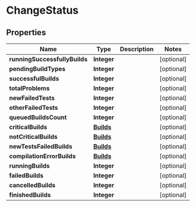 
# ChangeStatus

## Properties
Name | Type | Description | Notes
------------ | ------------- | ------------- | -------------
**runningSuccessfullyBuilds** | **Integer** |  |  [optional]
**pendingBuildTypes** | **Integer** |  |  [optional]
**successfulBuilds** | **Integer** |  |  [optional]
**totalProblems** | **Integer** |  |  [optional]
**newFailedTests** | **Integer** |  |  [optional]
**otherFailedTests** | **Integer** |  |  [optional]
**queuedBuildsCount** | **Integer** |  |  [optional]
**criticalBuilds** | [**Builds**](Builds.md) |  |  [optional]
**notCriticalBuilds** | [**Builds**](Builds.md) |  |  [optional]
**newTestsFailedBuilds** | [**Builds**](Builds.md) |  |  [optional]
**compilationErrorBuilds** | [**Builds**](Builds.md) |  |  [optional]
**runningBuilds** | **Integer** |  |  [optional]
**failedBuilds** | **Integer** |  |  [optional]
**cancelledBuilds** | **Integer** |  |  [optional]
**finishedBuilds** | **Integer** |  |  [optional]



